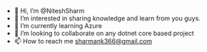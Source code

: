 - 👋 Hi, I’m @NiteshSharm
- 👀 I’m interested in sharing knowledge and learn from you guys.
- 🌱 I’m currently learning Azure
- 💞️ I’m looking to collaborate on any dotnet core based project
- 📫 How to reach me sharmank366@gmail.com

<!---
NiteshSharm/NiteshSharm is a ✨ special ✨ repository because its `README.md` (this file) appears on your GitHub profile.
You can click the Preview link to take a look at your changes.
--->
